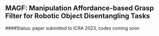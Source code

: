 ## MAGF: Manipulation Affordance-based Grasp Filter for Robotic Object Disentangling Tasks

####Status: paper submitted to ICRA 2023, codes coming soon
